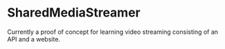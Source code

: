 # SharedMediaStreamer
 Currently a proof of concept for learning video streaming consisting of an API and a website.
